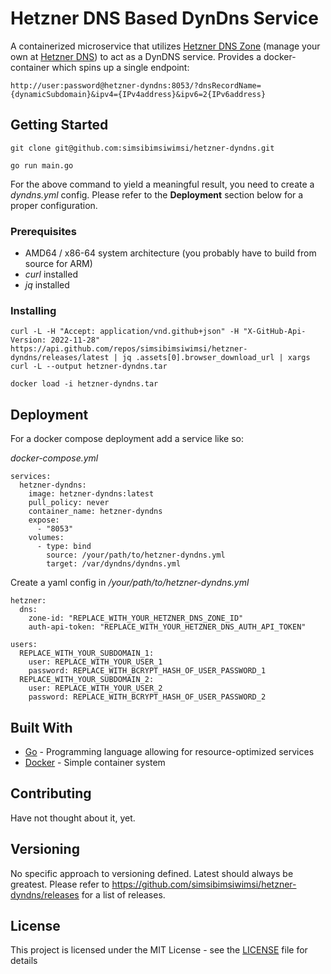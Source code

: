 # Hetzner DNS Based DynDns Service

A containerized microservice that utilizes [Hetzner DNS Zone](https://dns.hetzner.com/api-docs#tag/Zones) (manage your own at [Hetzner DNS](https://dns.hetzner.com/)) to act as a DynDNS service.
Provides a docker-container which spins up a single endpoint:
```
http://user:password@hetzner-dyndns:8053/?dnsRecordName={dynamicSubdomain}&ipv4={IPv4address}&ipv6=2{IPv6address}
```

## Getting Started

```
git clone git@github.com:simsibimsiwimsi/hetzner-dyndns.git

go run main.go
```
For the above command to yield a meaningful result, you need to create a _dyndns.yml_ config. Please refer to the __Deployment__ section below for a proper configuration.

### Prerequisites
* AMD64 / x86-64  system architecture (you probably have to build from source for ARM)
* _curl_ installed
* _jq_ installed

### Installing

```
curl -L -H "Accept: application/vnd.github+json" -H "X-GitHub-Api-Version: 2022-11-28" https://api.github.com/repos/simsibimsiwimsi/hetzner-dyndns/releases/latest | jq .assets[0].browser_download_url | xargs curl -L --output hetzner-dyndns.tar

docker load -i hetzner-dyndns.tar
```

## Deployment

For a docker compose deployment add a service like so:

_docker-compose.yml_
```
services:
  hetzner-dyndns:
    image: hetzner-dyndns:latest
    pull_policy: never
    container_name: hetzner-dyndns
    expose:
      - "8053"
    volumes:
      - type: bind
        source: /your/path/to/hetzner-dyndns.yml
        target: /var/dyndns/dyndns.yml
```

Create a yaml config in _/your/path/to/hetzner-dyndns.yml_
```
hetzner:
  dns: 
    zone-id: "REPLACE_WITH_YOUR_HETZNER_DNS_ZONE_ID"
    auth-api-token: "REPLACE_WITH_YOUR_HETZNER_DNS_AUTH_API_TOKEN"

users:
  REPLACE_WITH_YOUR_SUBDOMAIN_1:
    user: REPLACE_WITH_YOUR_USER_1
    password: REPLACE_WITH_BCRYPT_HASH_OF_USER_PASSWORD_1
  REPLACE_WITH_YOUR_SUBDOMAIN_2:
    user: REPLACE_WITH_YOUR_USER_2
    password: REPLACE_WITH_BCRYPT_HASH_OF_USER_PASSWORD_2
```

## Built With

* [Go](https://go.dev/) - Programming language allowing for resource-optimized services
* [Docker](https://docs.docker.com/language/golang/build-images/) - Simple container system

## Contributing

Have not thought about it, yet.

## Versioning

No specific approach to versioning defined. Latest should always be greatest. 
Please refer to https://github.com/simsibimsiwimsi/hetzner-dyndns/releases for a list of releases. 

## License

This project is licensed under the MIT License - see the [LICENSE](LICENSE) file for details
